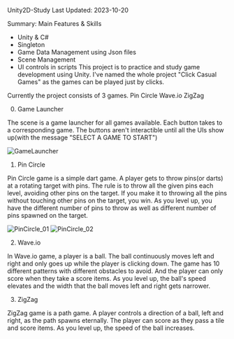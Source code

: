 
Unity2D-Study
Last Updated: 2023-10-20

Summary: Main Features & Skills
- Unity & C#
- Singleton
- Game Data Management using Json files
- Scene Management
- UI controls in scripts
This project is to practice and study game development using Unity.
I've named the whole project "Click Casual Games" as the games can be played just by clicks.


Currently the project consists of 3 games.
Pin Circle
Wave.io
ZigZag

0) Game Launcher

The scene is a game launcher for all games available.
Each button takes to a corresponding game.
The buttons aren't interactible until all the UIs show up(with the message "SELECT A GAME TO START")

![GameLauncher](https://github.com/Minwoo-K/Unity2D-Study/assets/112778695/bf2c517c-c0e5-4120-b0c1-62fc7adb92a8)


1) Pin Circle

Pin Circle game is a simple dart game.
A player gets to throw pins(or darts) at a rotating target with pins.
The rule is to throw all the given pins each level, avoiding other pins on the target.
If you make it to throwing all the pins without touching other pins on the target, you win.
As you level up, you have the different number of pins to throw as well as different number of pins spawned on the target.

![PinCircle_01](https://github.com/Minwoo-K/Unity2D-Study/assets/112778695/33bc1d2b-1fbd-43e3-990e-0bbd3161e8dc)
![PinCircle_02](https://github.com/Minwoo-K/Unity2D-Study/assets/112778695/c7642944-681a-4fdd-9344-4cd7afc6cad1)


2) Wave.io

In Wave.io game, a player is a ball.
The ball continuously moves left and right and only goes up while the player is clicking down.
The game has 10 different patterns with different obstacles to avoid.
And the player can only score when they take a score items.
As you level up, the ball's speed elevates and the width that the ball moves left and right gets narrower.

3) ZigZag

ZigZag game is a path game.
A player controls a direction of a ball, left and right, as the path spawns eternally.
The player can score as they pass a tile and score items.
As you level up, the speed of the ball increases.
